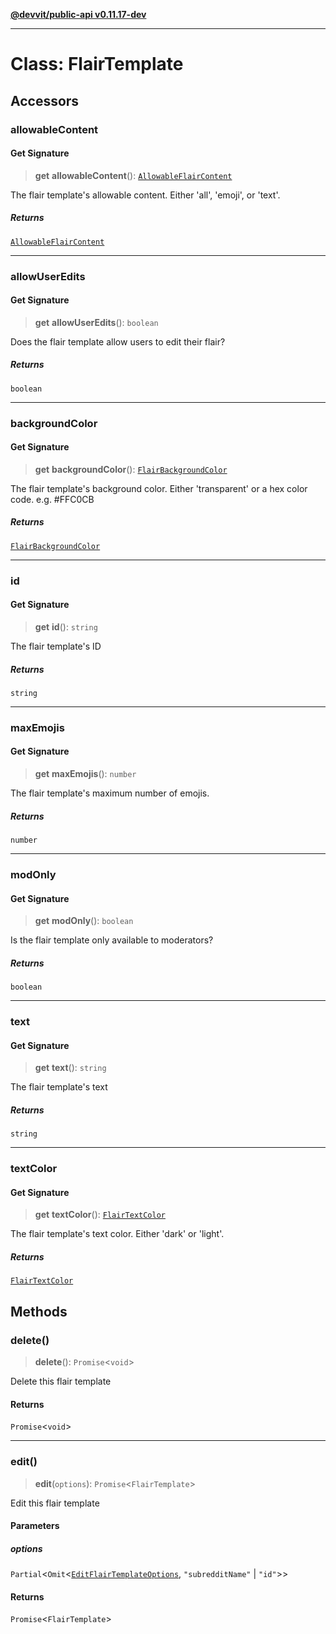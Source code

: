 [**@devvit/public-api v0.11.17-dev**](../../README.md)

---

# Class: FlairTemplate

## Accessors

<a id="allowablecontent"></a>

### allowableContent

#### Get Signature

> **get** **allowableContent**(): [`AllowableFlairContent`](../type-aliases/AllowableFlairContent.md)

The flair template's allowable content. Either 'all', 'emoji', or 'text'.

##### Returns

[`AllowableFlairContent`](../type-aliases/AllowableFlairContent.md)

---

<a id="allowuseredits"></a>

### allowUserEdits

#### Get Signature

> **get** **allowUserEdits**(): `boolean`

Does the flair template allow users to edit their flair?

##### Returns

`boolean`

---

<a id="backgroundcolor"></a>

### backgroundColor

#### Get Signature

> **get** **backgroundColor**(): [`FlairBackgroundColor`](../type-aliases/FlairBackgroundColor.md)

The flair template's background color. Either 'transparent' or a hex color code. e.g. #FFC0CB

##### Returns

[`FlairBackgroundColor`](../type-aliases/FlairBackgroundColor.md)

---

<a id="id"></a>

### id

#### Get Signature

> **get** **id**(): `string`

The flair template's ID

##### Returns

`string`

---

<a id="maxemojis"></a>

### maxEmojis

#### Get Signature

> **get** **maxEmojis**(): `number`

The flair template's maximum number of emojis.

##### Returns

`number`

---

<a id="modonly"></a>

### modOnly

#### Get Signature

> **get** **modOnly**(): `boolean`

Is the flair template only available to moderators?

##### Returns

`boolean`

---

<a id="text"></a>

### text

#### Get Signature

> **get** **text**(): `string`

The flair template's text

##### Returns

`string`

---

<a id="textcolor"></a>

### textColor

#### Get Signature

> **get** **textColor**(): [`FlairTextColor`](../type-aliases/FlairTextColor.md)

The flair template's text color. Either 'dark' or 'light'.

##### Returns

[`FlairTextColor`](../type-aliases/FlairTextColor.md)

## Methods

<a id="delete"></a>

### delete()

> **delete**(): `Promise`\<`void`\>

Delete this flair template

#### Returns

`Promise`\<`void`\>

---

<a id="edit"></a>

### edit()

> **edit**(`options`): `Promise`\<`FlairTemplate`\>

Edit this flair template

#### Parameters

##### options

`Partial`\<`Omit`\<[`EditFlairTemplateOptions`](../type-aliases/EditFlairTemplateOptions.md), `"subredditName"` \| `"id"`\>\>

#### Returns

`Promise`\<`FlairTemplate`\>
